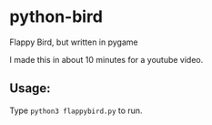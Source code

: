# python-bird
Flappy Bird, but written in pygame

I made this in about 10 minutes for a youtube video.

## Usage:

Type `python3 flappybird.py` to run.
